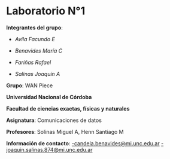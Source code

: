 # Laboratorio N°1

**Integrantes del grupo**:

- _Avila Facundo E_

- _Benavides María C_

- _Fariñas Rafael_

- _Salinas Joaquín A_


**Grupo**: WAN Piece


**Universidad Nacional de Córdoba**

**Facultad de ciencias exactas, físicas y naturales**

**Asignatura**: Comunicaciones de datos

**Profesores**: Solinas Miguel A, Henn Santiago M


**Información de contacto**:
-candela.benavides@mi.unc.edu.ar
-joaquin.salinas.874@mi.unc.edu.ar

